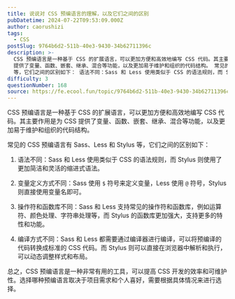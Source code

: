 ```yaml
---
title: 说说对 CSS 预编语言的理解，以及它们之间的区别
pubDatetime: 2024-07-22T09:53:09.000Z
author: caorushizi
tags:
  - CSS
postSlug: 9764b6d2-511b-40e3-9430-34b62711396c
description: >-
  CSS 预编语言是一种基于 CSS 的扩展语言，可以更加方便和高效地编写 CSS 代码。其主要作用是为 CSS
  提供了变量、函数、嵌套、继承、混合等功能，以及更加易于维护和组织的代码结构。 常见的 CSS 预编语言有 Sass、Less 和 Stylus
  等，它们之间的区别如下： 语法不同：Sass 和 Less 使用类似于 CSS 的语法规则，而 Stylus 则使用了更加简洁和灵活的缩进式语法
difficulty: 3
questionNumber: 168
source: https://fe.ecool.fun/topic/9764b6d2-511b-40e3-9430-34b62711396c
---
```


CSS 预编语言是一种基于 CSS 的扩展语言，可以更加方便和高效地编写 CSS 代码。其主要作用是为 CSS 提供了变量、函数、嵌套、继承、混合等功能，以及更加易于维护和组织的代码结构。

常见的 CSS 预编语言有 Sass、Less 和 Stylus 等，它们之间的区别如下：

1. 语法不同：Sass 和 Less 使用类似于 CSS 的语法规则，而 Stylus 则使用了更加简洁和灵活的缩进式语法。

2. 变量定义方式不同：Sass 使用 `$` 符号来定义变量，Less 使用 `@` 符号，Stylus 则直接使用变量名即可。

3. 操作符和函数库不同：Sass 和 Less 支持常见的操作符和函数库，例如运算符、颜色处理、字符串处理等，而 Stylus 的函数库更加强大，支持更多的特性和功能。

4. 编译方式不同：Sass 和 Less 都需要通过编译器进行编译，可以将预编译的代码转换成标准的 CSS 代码。而 Stylus 则可以直接在浏览器中解析和执行，可以动态调整样式和布局。

总之，CSS 预编语言是一种非常有用的工具，可以提高 CSS 开发的效率和可维护性。选择哪种预编语言取决于项目需求和个人喜好，需要根据具体情况来进行选择。
